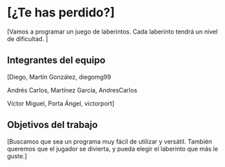 # [¿Te has perdido?]

[Vamos a programar un juego de laberintos.
Cada laberinto tendrá un nivel de dificultad. ]

## Integrantes del equipo

[Diego, Martín González, diegomg99

Andrés Carlos, Martínez García, AndresCarlos

Víctor Miguel, Porta Ángel, victorport]

## Objetivos del trabajo

[Buscamos que sea un programa muy fácil de utilizar y versátil. 
También queremos que el jugador se divierta, y pueda elegir el laberinto que más le guste.]

